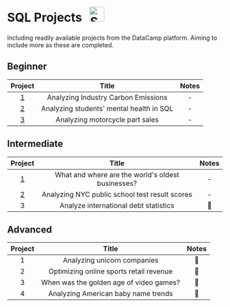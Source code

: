 # SQL Projects <a> <img style="margin: 10px" src="https://github.com/mattamx/mattamx/assets/107958646/7502d57f-b9c8-4971-a2dc-42c05ee240c4" alt="SQL" height="35" /> </a> 

Including readily available projects from the DataCamp platform. Aiming to include more as these are completed.

## Beginner
| Project | Title | Notes
| :---------------: | :---------------: |:---------------:
| [1](<Analyzing Industry Carbon Emissions/notebook.ipynb>) | Analyzing Industry Carbon Emissions | -
| [2](<Analyzing students' mental health in SQL/notebook.ipynb>) | Analyzing students' mental health in SQL | -
| [3](<Analyzing motorcycle part sales/notebook.ipynb>) | Analyzing motorcycle part sales | -

## Intermediate
| Project | Title | Notes
| :---------------: | :---------------: |:---------------:
| [1](https://github.com/mattamx/Projects/blob/7f7460bbc3cc760627a05836fb0308513acec0b9/SQL%20Projects/What%20and%20where%20are%20the%20world's%20oldest%20businesses%3F/notebook.ipynb) | What and where are the world's oldest businesses? | -
| [2](<Analyzing NYC public school test result scores/notebook.ipynb>) | Analyzing NYC public school test result scores | -
| 3 | Analyze international debt statistics | 🚧

## Advanced
| Project | Title | Notes
| :---------------: | :---------------: |:---------------:
| 1 | Analyzing unicorn companies | 🚧
| 2 | Optimizing online sports retail revenue | 🚧
| 3 | When was the golden age of video games? | 🚧
| 4 | Analyzing American baby name trends | 🚧